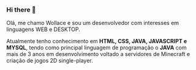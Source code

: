 ### Hi there 👋

Olá, me chamo Wollace e sou um desenvolvedor com interesses em linguagens WEB e DESKTOP.

Atualmente tenho conhecimento em <strong>HTML, CSS, JAVA, JAVASCRIPT e MYSQL</strong>, tendo como principal linguagem de programação o <strong>JAVA</strong> com mais de 3 anos em desenvolvimento voltado a servidores de Minecraft e criação de jogos 2D single-player.

<!--
**Wollace-Buarque/Wollace-Buarque** is a ✨ _special_ ✨ repository because its `README.md` (this file) appears on your GitHub profile.

Here are some ideas to get you started:

- 🔭 I’m currently working on ...
- 🌱 I’m currently learning ...
- 👯 I’m looking to collaborate on ...
- 🤔 I’m looking for help with ...
- 💬 Ask me about ...
- 📫 How to reach me: ...
- 😄 Pronouns: ...
- ⚡ Fun fact: ...
-->
